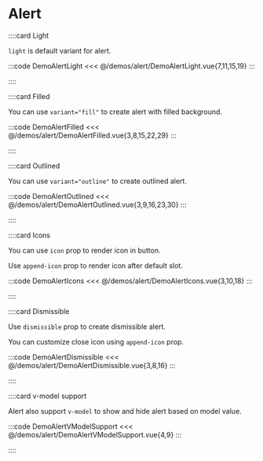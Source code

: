 # Alert

<!-- 👉 Light -->
::::card Light

`light` is default variant for alert.

:::code DemoAlertLight
<<< @/demos/alert/DemoAlertLight.vue{7,11,15,19}
:::

::::

<!-- 👉 Filled -->
::::card Filled

You can use `variant="fill"` to create alert with filled background.

:::code DemoAlertFilled
<<< @/demos/alert/DemoAlertFilled.vue{3,8,15,22,29}
:::

::::

<!-- 👉 Outlined -->
::::card Outlined

You can use `variant="outline"` to create outlined alert.

:::code DemoAlertOutlined
<<< @/demos/alert/DemoAlertOutlined.vue{3,9,16,23,30}
:::

::::

<!-- 👉 Icons -->
::::card Icons

You can use `icon` prop to render icon in button.

Use `append-icon` prop to render icon after default slot.

:::code DemoAlertIcons
<<< @/demos/alert/DemoAlertIcons.vue{3,10,18}
:::

::::

<!-- 👉 Dismissible -->
::::card Dismissible

Use `dismissible` prop to create dismissible alert.

You can customize close icon using `append-icon` prop.

:::code DemoAlertDismissible
<<< @/demos/alert/DemoAlertDismissible.vue{3,8,16}
:::

::::

<!-- 👉 v-model support -->
::::card v-model support

Alert also support `v-model` to show and hide alert based on model value.

:::code DemoAlertVModelSupport
<<< @/demos/alert/DemoAlertVModelSupport.vue{4,9}
:::

::::
